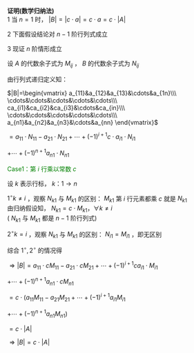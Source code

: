 ﻿**证明(数学归纳法)**  
1 当 $n=1$ 时， $|B|=|c\cdot a|=c\cdot a=c\cdot|A|$   
  
2 下面假设结论对 $n-1$ 阶行列式成立  
  
3 现证 $n$ 阶情形成立  
  
设 $A$ 的代数余子式为 $M_{ij}$ ， $B$ 的代数余子式为 $N_{ij}$   
  
由行列式递归定义知：  
  
 $|B|=\begin{vmatrix}  
a_{11}&a_{12}&a_{13}&\cdots&a_{1n}\\\   
\cdots&\cdots&\cdots&\cdots&\cdots\\\   
ca_{i1}&ca_{i2}&ca_{i3}&\cdots&ca_{in}\\\   
\cdots&\cdots&\cdots&\cdots&\cdots\\\   
a_{n1}&a_{n2}&a_{n3}&\cdots&a_{nn}  
\end{vmatrix}$   
  
 $=a_{11}\cdot N_{11}-a_{21}\cdot N_{21}+\cdots+(-1)^{i+1}c\cdot a_{i1}\cdot N_{i1}$   
  
 $+\cdots+(-1)^{n+1}a_{n1}\cdot N_{n1}$   
  
<font color=green>Case1：第 $i$ 行乘以常数 $c$ </font>  
  
设 $k$ 表示行标， $k：1\to n$   
  
 $1^\circ k\neq i$ ，观察 $N_{k1}$ 与 $M_{k1}$ 的区别： $M_{k1}$ 第 $i$ 行元素都乘 $c$ 就是 $N_{k1}$   
由归纳假设知， $N_{k1}=c\cdot M_{k1}，\forall k\neq i$   
( $N_{k1}$ 与 $M_{k1}$ 都是 $n-1$ 阶行列式)  
  
 $2^\circ k=i$ ，观察 $N_{k1}$ 与 $M_{k1}$ 的区别： $N_{i1}=M_{i1}$ ，即无区别  
  
综合 $1^\circ, 2^\circ$ 的情况得  
  
 $\Rightarrow |B|=a_{11}\cdot cM_{11}-a_{21}\cdot cM_{21}+\cdots+(-1)^{i+1}ca_{i1}\cdot M_{i1}$   
  
 $+\cdots+(-1)^{n+1}a_{n1}\cdot cM_{n1}$   
  
 $=c\cdot (a_{11}M_{11}-a_{21}M_{21}+\cdots+(-1)^{i+1}a_{i1}M_{i1}$   
  
 $+\cdots+(-1)^{n+1}a_{n1}M_{n1})$   
  
 $=c\cdot|A|$   
  
 $\Rightarrow |B|=c\cdot|A|$   
  
